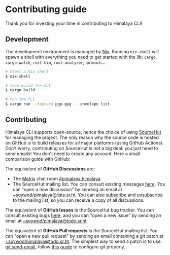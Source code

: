 # Contributing guide

Thank you for investing your time in contributing to Himalaya CLI!

## Development

The development environment is managed by [Nix](https://nixos.org/download.html). Running `nix-shell` will spawn a shell with everything you need to get started with the lib: `cargo`, `cargo-watch`, `rust-bin`, `rust-analyzer`, `notmuch`…

```sh
# Start a Nix shell
$ nix-shell

# then build the CLI
$ cargo build

# run the CLI
$ cargo run --feature pgp-gpg -- envelope list
```

## Contributing

Himalaya CLI supports open-source, hence the choice of using [SourceHut](https://sourcehut.org/) for managing the project. The only reason why the source code is hosted on GitHub is to build releases for all major platforms (using GitHub Actions). Don't worry, contributing on SourceHut is not a big deal: you just need to send emails! You don't need to create any account. Here a small comparison guide with GitHub:

The equivalent of **GitHub Discussions** are:

- The [Matrix](https://matrix.org/) chat room [#pimalaya.himalaya](https://matrix.to/#/#pimalaya.himalaya:matrix.org)
- The SourceHut mailing list. You can consult existing messages [here](https://lists.sr.ht/~soywod/pimalaya). You can "open a new discussion" by sending an email at [~soywod/pimalaya@lists.sr.ht](mailto:~soywod/pimalaya@lists.sr.ht). You can also [subscribe](mailto:~soywod/pimalaya+subscribe@lists.sr.ht) and [unsubscribe](mailto:~soywod/pimalaya+unsubscribe@lists.sr.ht) to the mailing list, so you can receive a copy of all discussions.

The equivalent of **GitHub Issues** is the SourceHut bug tracker. You can consult existing bugs [here](https://todo.sr.ht/~soywod/pimalaya), and you can "open a new issue" by sending an email at [~soywod/pimalaya@todo.sr.ht](mailto:~soywod/pimalaya@todo.sr.ht).

The equivalent of **GitHub Pull requests** is the SourceHut mailing list. You can "open a new pull request" by sending an email containing a git patch at [~soywod/pimalaya@todo.sr.ht](mailto:~soywod/pimalaya@todo.sr.ht). The simplest way to send a patch is to use [git send-email](https://git-scm.com/docs/git-send-email), follow [this guide](https://git-send-email.io/) to configure git properly.
